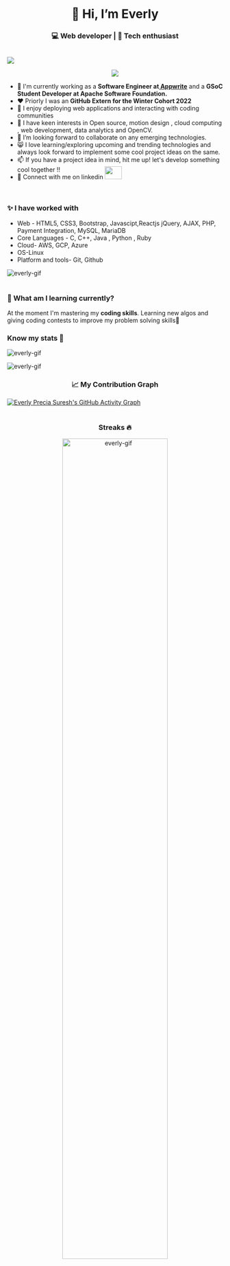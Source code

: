 <h1 align="center">👋 Hi, I’m Everly</h1>
<h3  align="center">💻 Web developer | 📖 Tech enthusiast </h3>  

<br>
<img src="https://user-images.githubusercontent.com/77877486/150798920-8c9ebc5a-6eba-4670-a257-10a7cd777eee.png">
<p align="center"><a href="https://everly-precia.netlify.app"><img src="https://badges.pufler.dev/visits/everly-gif/everly-gif"></a></p>
<ul>
  <li>🧳 I'm currently working as a <b>Software Engineer at<a href="https://appwrite.io"> Appwrite</b></a> and a <b>GSoC Student Developer at Apache Software Foundation.</b></li>
  <li>❤  Priorly I was an <b>GitHub Extern for the Winter Cohort 2022</b></li>
  <li>👀 I enjoy deploying web applications and interacting with coding communities</li>
  <li>🌱 I have keen interests in Open source, motion design , cloud computing , web development, data analytics and OpenCV.</li>
  <li>💞️ I’m looking forward to collaborate on any emerging technologies. </li>
  <li>😸 I love learning/exploring upcoming and trending technologies and always look forward to implement some cool project ideas on the same.</li>
  <li>📫 If you have a project idea in mind, hit me up! let's develop something cool together !!</li>
  <li>🎄 Connect with me on linkedin <a  href="https://www.linkedin.com/in/everly-precia-suresh-196bba1b7/" target="black" alt=KXDLS> <img style="margin-top:-16px;" src= 'https://cdn.jsdelivr.net/npm/simple-icons@3.0.1/icons/linkedin.svg' height="30" width="40" /> </a></li>
</ul>
<br>
<h3>✨ I have worked with </h3>
<div>
   <ul>
    <li>Web - HTML5, CSS3, Bootstrap, Javascipt,Reactjs jQuery, AJAX, PHP, Payment Integration, MySQL, MariaDB</li>
    <li>Core Languages - C, C++, Java , Python , Ruby</li>
    <li>Cloud- AWS, GCP, Azure</li>
    <li>OS-Linux</li>
    <li>Platform and tools- Git, Github</li>
  </ul> </div>
<div> <img src="https://github-readme-stats.vercel.app/api/top-langs?username=everly-gif&show_icons=true&locale=en&langs_count=10&layout=compact" alt="everly-gif" ></div>
<br>
<h3>🎨 What am I learning currently?</h3>
<p>At the moment I'm mastering my  <b> coding skills</b>. Learning new algos and giving coding contests to improve my problem solving skills🚀</p>
<h3 align="left">Know my stats 👀</h3>
<img  src="https://github-profile-trophy.vercel.app/?username=everly-gif&theme=juicyfresh&no-bg=true" alt="everly-gif"><br>
<p align="left"> <img src="https://github-readme-stats.vercel.app/api?username=everly-gif&show_icons=true&locale=en" alt="everly-gif" ></p>
<h3 align="center"> 📈 My Contribution Graph </h3>
 <a href="https://github.com/everly-gif"><img src="https://activity-graph.herokuapp.com/graph?username=everly-gif&theme=elegant" alt="Everly Precia Suresh's GitHub Activity Graph"></a><br/><br/> 
<h3 align="center">Streaks 🔥</h3>
<p align="center"><img src="https://github-readme-streak-stats.herokuapp.com/?user=everly-gif&theme=light" alt="everly-gif" width="70%"></p><br><br>
<!---
everly-gif/everly-gif is a ✨ special ✨ repository because its `README.md` (this file) appears on your GitHub profile.
You can click the Preview link to take a look at your changes.
--->
